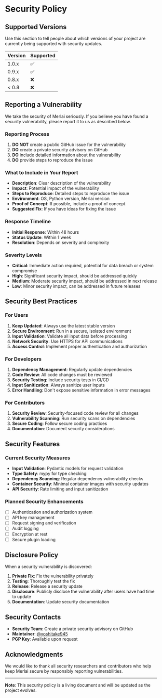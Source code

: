 # Security Policy

## Supported Versions

Use this section to tell people about which versions of your project are currently being supported with security updates.

| Version | Supported          |
| ------- | ------------------ |
| 1.0.x   | :white_check_mark: |
| 0.9.x   | :white_check_mark: |
| 0.8.x   | :x:                |
| < 0.8   | :x:                |

## Reporting a Vulnerability

We take the security of Merlai seriously. If you believe you have found a security vulnerability, please report it to us as described below.

### Reporting Process

1. **DO NOT** create a public GitHub issue for the vulnerability
2. **DO** create a private security advisory on GitHub
3. **DO** include detailed information about the vulnerability
4. **DO** provide steps to reproduce the issue

### What to Include in Your Report

- **Description**: Clear description of the vulnerability
- **Impact**: Potential impact of the vulnerability
- **Steps to Reproduce**: Detailed steps to reproduce the issue
- **Environment**: OS, Python version, Merlai version
- **Proof of Concept**: If possible, include a proof of concept
- **Suggested Fix**: If you have ideas for fixing the issue

### Response Timeline

- **Initial Response**: Within 48 hours
- **Status Update**: Within 1 week
- **Resolution**: Depends on severity and complexity

### Severity Levels

- **Critical**: Immediate action required, potential for data breach or system compromise
- **High**: Significant security impact, should be addressed quickly
- **Medium**: Moderate security impact, should be addressed in next release
- **Low**: Minor security impact, can be addressed in future releases

## Security Best Practices

### For Users

1. **Keep Updated**: Always use the latest stable version
2. **Secure Environment**: Run in a secure, isolated environment
3. **Input Validation**: Validate all input data before processing
4. **Network Security**: Use HTTPS for API communications
5. **Access Control**: Implement proper authentication and authorization

### For Developers

1. **Dependency Management**: Regularly update dependencies
2. **Code Review**: All code changes must be reviewed
3. **Security Testing**: Include security tests in CI/CD
4. **Input Sanitization**: Always sanitize user inputs
5. **Error Handling**: Don't expose sensitive information in error messages

### For Contributors

1. **Security Review**: Security-focused code review for all changes
2. **Vulnerability Scanning**: Run security scans on dependencies
3. **Secure Coding**: Follow secure coding practices
4. **Documentation**: Document security considerations

## Security Features

### Current Security Measures

- **Input Validation**: Pydantic models for request validation
- **Type Safety**: mypy for type checking
- **Dependency Scanning**: Regular dependency vulnerability checks
- **Container Security**: Minimal container images with security updates
- **API Security**: Rate limiting and input sanitization

### Planned Security Enhancements

- [ ] Authentication and authorization system
- [ ] API key management
- [ ] Request signing and verification
- [ ] Audit logging
- [ ] Encryption at rest
- [ ] Secure plugin loading

## Disclosure Policy

When a security vulnerability is discovered:

1. **Private Fix**: Fix the vulnerability privately
2. **Testing**: Thoroughly test the fix
3. **Release**: Release a security update
4. **Disclosure**: Publicly disclose the vulnerability after users have had time to update
5. **Documentation**: Update security documentation

## Security Contacts

- **Security Team**: Create a private security advisory on GitHub
- **Maintainer**: [@yoshitake945](https://github.com/yoshitake945)
- **PGP Key**: Available upon request

## Acknowledgments

We would like to thank all security researchers and contributors who help keep Merlai secure by responsibly reporting vulnerabilities.

---

**Note**: This security policy is a living document and will be updated as the project evolves. 